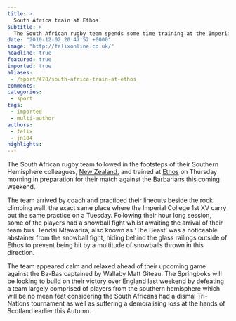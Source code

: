 ```yaml
---
title: >
  South Africa train at Ethos
subtitle: >
  The South African rugby team spends some time training at the Imperial gym
date: "2010-12-02 20:47:52 +0000"
image: "http://felixonline.co.uk/"
headline: true
featured: true
imported: true
aliases:
 - /sport/478/south-africa-train-at-ethos
comments:
categories:
 - sport
tags:
 - imported
 - multi-author
authors:
 - felix
 - jn104
highlights:
---
```


The South African rugby team followed in the footsteps of their Southern Hemisphere colleagues, [New Zealand](http://www.felixonline.co.uk/?article=307), and trained at [Ethos](http://www3.imperial.ac.uk/sports/ethos) on Thursday morning in preparation for their match against the Barbarians this coming weekend.

The team arrived by coach and practiced their lineouts beside the rock climbing wall, the exact same place where the Imperial College 1st XV carry out the same practice on a Tuesday. Following their hour long session, some of the players had a snowball fight whilst awaiting the arrival of their team bus. Tendai Mtawarira, also known as ‘The Beast’ was a noticeable abstainer from the snowball fight, hiding behind the glass railings outside of Ethos to prevent being hit by a multitude of snowballs thrown in this direction.

The team appeared calm and relaxed ahead of their upcoming game against the Ba-Bas captained by Wallaby Matt Giteau. The Springboks will be looking to build on their victory over England last weekend by defeating a team largely comprised of players from the southern hemisphere which will be no mean feat considering the South Africans had a dismal Tri-Nations tournament as well as suffering a demoralising loss at the hands of Scotland earlier this Autumn.
